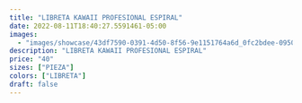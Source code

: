```yaml
---
title: "LIBRETA KAWAII PROFESIONAL ESPIRAL"
date: 2022-08-11T18:40:27.5591461-05:00
images:
  - "images/showcase/43df7590-0391-4d50-8f56-9e1151764a6d_0fc2bdee-0950-4a1b-bc43-3a77bcdee3f8.webp"
description: "LIBRETA KAWAII PROFESIONAL ESPIRAL"
price: "40"
sizes: ["PIEZA"]
colors: ["LIBRETA"]
draft: false
---
```

